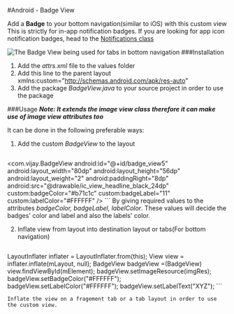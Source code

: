 #Android - Badge View

Add a **Badge** to your bottom navigation(similar to iOS) with this custom view
This is strictly for in-app notification badges. If you are looking for app icon notification badges, head to the [Notifications class](https://developer.android.com/reference/android/app/Notification.html)

![The Badge View being used for tabs in bottom navigation](https://flic.kr/p/JGm6vJ)
###Installation
1. Add the _attrs.xml_ file to the values folder
2. Add this line to the parent layout  
xmlns:custom="http://schemas.android.com/apk/res-auto"
3. Add the package _BadgeView.java_ to your source project in order to use the package

###Usage
**_Note: It extends the image view class therefore it can make use of image view attributes too_**

It can be done in the following preferable ways:

1. Add the custom _BadgeView_ to the layout

    ```xml
<com.vijay.BadgeView
                    android:id="@+id/badge_view5"
                    android:layout_width="80dp"
                    android:layout_height="56dp"
                    android:layout_weight="2"
                    android:paddingRight="8dp"
                    android:src="@drawable/ic_view_headline_black_24dp"
                    custom:badgeColor="#b71c1c"
                    custom:badgeLabel="11"
                    custom:labelColor="#FFFFFF" />
    ```
By giving required values to the attributes _badgeColor, badgeLabel, labelColor_. These values will decide
the badges' color and label and also the labels' color.

2. Inflate view from layout into destination layout or tabs(For bottom navigation)

    ```java
LayoutInflater inflater = LayoutInflater.from(this);
View view = inflater.inflate(mLayout, null);
BadgeView badgeView =(BadgeView) view.findViewById(mElement);
badgeView.setImageResource(imgRes);
badgeView.setBadgeColor("#FFFFFF");
badgeView.setLabelColor("#FFFFFF");
badgeView.setLabelText("XYZ");
    ```

    Inflate the view on a fragement tab or a tab layout in order to use the custom view.
